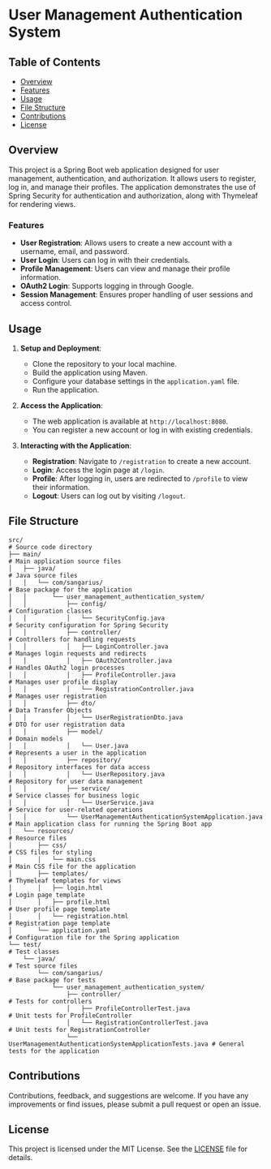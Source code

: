 # User Management Authentication System

## Table of Contents

- [Overview](#overview)
- [Features](#features)
- [Usage](#usage)
- [File Structure](#file-structure)
- [Contributions](#contributions)
- [License](#license)

## Overview
This project is a Spring Boot web application designed for user management, authentication, and authorization. It allows users to register, log in, and manage their profiles. The application demonstrates the use of Spring Security for authentication and authorization, along with Thymeleaf for rendering views.

### Features
- **User Registration**: Allows users to create a new account with a username, email, and password.
- **User Login**: Users can log in with their credentials.
- **Profile Management**: Users can view and manage their profile information.
- **OAuth2 Login**: Supports logging in through Google.
- **Session Management**: Ensures proper handling of user sessions and access control.

## Usage
1. **Setup and Deployment**:
    - Clone the repository to your local machine.
    - Build the application using Maven.
    - Configure your database settings in the `application.yaml` file.
    - Run the application.

2. **Access the Application**:
    - The web application is available at `http://localhost:8080`.
    - You can register a new account or log in with existing credentials.

3. **Interacting with the Application**:
    - **Registration**: Navigate to `/registration` to create a new account.
    - **Login**: Access the login page at `/login`.
    - **Profile**: After logging in, users are redirected to `/profile` to view their information.
    - **Logout**: Users can log out by visiting `/logout`.

## File Structure

```
src/                                                                       # Source code directory
├── main/                                                                  # Main application source files
│   ├── java/                                                              # Java source files
│   │   └── com/sangarius/                                                 # Base package for the application
│   │       └── user_management_authentication_system/
│   │           ├── config/                                                # Configuration classes
│   │           │   └── SecurityConfig.java                                # Security configuration for Spring Security
│   │           ├── controller/                                            # Controllers for handling requests
│   │           │   ├── LoginController.java                               # Manages login requests and redirects
│   │           │   ├── OAuth2Controller.java                              # Handles OAuth2 login processes
│   │           │   ├── ProfileController.java                             # Manages user profile display
│   │           │   └── RegistrationController.java                        # Manages user registration
│   │           ├── dto/                                                   # Data Transfer Objects
│   │           │   └── UserRegistrationDto.java                           # DTO for user registration data
│   │           ├── model/                                                 # Domain models
│   │           │   └── User.java                                          # Represents a user in the application
│   │           ├── repository/                                            # Repository interfaces for data access
│   │           │   └── UserRepository.java                                # Repository for user data management
│   │           ├── service/                                               # Service classes for business logic
│   │           │   └── UserService.java                                   # Service for user-related operations
│   │           └── UserManagementAuthenticationSystemApplication.java     # Main application class for running the Spring Boot app
│   └── resources/                                                         # Resource files
│       ├── css/                                                           # CSS files for styling
│       │   └── main.css                                                   # Main CSS file for the application
│       ├── templates/                                                     # Thymeleaf templates for views
│       │   ├── login.html                                                 # Login page template
│       │   ├── profile.html                                               # User profile page template
│       │   └── registration.html                                          # Registration page template
│       └── application.yaml                                               # Configuration file for the Spring application
└── test/                                                                  # Test classes
    └── java/                                                              # Test source files
        └── com/sangarius/                                                 # Base package for tests
            └── user_management_authentication_system/
                ├── controller/                                            # Tests for controllers
                │   ├── ProfileControllerTest.java                         # Unit tests for ProfileController
                │   └── RegistrationControllerTest.java                    # Unit tests for RegistrationController
                └── UserManagementAuthenticationSystemApplicationTests.java # General tests for the application
```

## Contributions
Contributions, feedback, and suggestions are welcome. If you have any improvements or find issues, please submit a pull request or open an issue.

## License
This project is licensed under the MIT License. See the [LICENSE](LICENSE) file for details.
